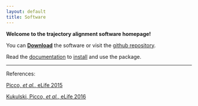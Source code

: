 ```yaml
---
layout: default 
title: Software
---
```


**Welcome to the trajectory alignment software homepage!**

You can [**Download**](https://github.com/apicco/trajectory_alignment/archive/master.zip) the software or visit the [github repository](https://github.com/apicco/trajectory_alignment/).

Read the [documentation](wiki/Home) to [install](wiki/Installation) and use the package.



**** 

References:

[Picco, _et al._, eLife 2015](http://dx.doi.org/10.7554/eLife.04535)

[Kukulski, Picco, _et al._, eLife 2016](http://dx.doi.org/10.7554/eLife.16036)
